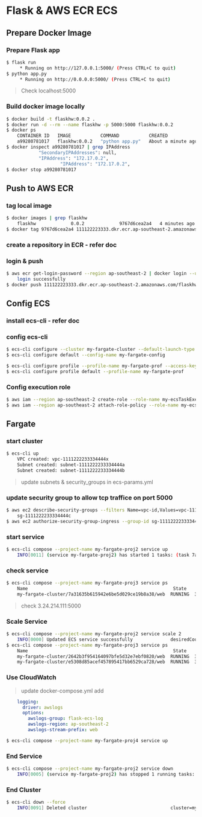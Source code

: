 # Flask & AWS ECR ECS


## Prepare Docker Image

### Prepare Flask app
```bash
$ flask run
	 * Running on http://127.0.0.1:5000/ (Press CTRL+C to quit)
$ python app.py
	 * Running on http://0.0.0.0:5000/ (Press CTRL+C to quit)
```
>Check localhost:5000

### Build docker image locally
```bash
$ docker build -t flaskhw:0.0.2 .
$ docker run -d --rm --name flaskhw -p 5000:5000 flaskhw:0.0.2
$ docker ps
	CONTAINER ID   IMAGE           COMMAND           CREATED              STATUS              PORTS      NAMES
	a99280781017   flaskhw:0.0.2   "python app.py"   About a minute ago   Up About a minute   5000/tcp   flaskhw
$ docker inspect a99280781017 | grep IPAddress
            "SecondaryIPAddresses": null,
            "IPAddress": "172.17.0.2",
                    "IPAddress": "172.17.0.2",
$ docker stop a99280781017
```


## Push to AWS ECR

### tag local image
```bash
$ docker images | grep flaskhw
	flaskhw             0.0.2             9767d6cea2a4   4 minutes ago   182MB
$ docker tag 9767d6cea2a4 111122223333.dkr.ecr.ap-southeast-2.amazonaws.com/flaskhw:0.0.2
```
### create a repository in ECR - refer doc

### login & push
```bash
$ aws ecr get-login-password --region ap-southeast-2 | docker login --username AWS --password-stdin 111122223333.dkr.ecr.ap-southeast-2.amazonaws.com
	login successfully
$ docker push 111122223333.dkr.ecr.ap-southeast-2.amazonaws.com/flaskhw:0.0.2
```


## Config ECS

### install ecs-cli - refer doc

### config ecs-cli
```bash
$ ecs-cli configure --cluster my-fargate-cluster --default-launch-type FARGATE --config-name my-fargate-config --region ap-southeast-2
$ ecs-cli configure default --config-name my-fargate-config
```
```bash
$ ecs-cli configure profile --profile-name my-fargate-prof --access-key xxx --secret-key xxx
$ ecs-cli configure profile default --profile-name my-fargate-prof
```

### Config execution role
```bash
$ aws iam --region ap-southeast-2 create-role --role-name my-ecsTaskExecutionRole --assume-role-policy-document file://task-execution-assume-role.json
$ aws iam --region ap-southeast-2 attach-role-policy --role-name my-ecsTaskExecutionRole --policy-arn arn:aws:iam::aws:policy/service-role/AmazonECSTaskExecutionRolePolicy
```


## Fargate

### start cluster
```bash
$ ecs-cli up
	VPC created: vpc-1111222233334444x
	Subnet created: subnet-1111222233334444a
	Subnet created: subnet-1111222233334444b
```
>update subnets & security_groups in ecs-params.yml

### update security group to allow tcp traffice on port 5000
```bash
$ aws ec2 describe-security-groups --filters Name=vpc-id,Values=vpc-1111222233334444x
	sg-1111222233334444c
$ aws ec2 authorize-security-group-ingress --group-id sg-1111222233334444c --protocol tcp --port 5000 --cidr 0.0.0.0/0
```

### start service
```bash
$ ecs-cli compose --project-name my-fargate-proj2 service up
	INFO[0011] (service my-fargate-proj2) has started 1 tasks: (task 7a31635b615942e6be5d029ce19b8a38).  timestamp="2021-11-08 14:17:42 +0000 UTC"
```

### check service
```bash
$ ecs-cli compose --project-name my-fargate-proj3 service ps
	Name                                                      State    Ports                        TaskDefinition       Health
	my-fargate-cluster/7a31635b615942e6be5d029ce19b8a38/web  RUNNING  3.24.214.111:5000->5000/tcp  my-fargate-proj2:1  UNKNOWN
```
>check 3.24.214.111:5000

### Scale Service
```bash
$ ecs-cli compose --project-name my-fargate-proj2 service scale 2
    INFO[0000] Updated ECS service successfully              desiredCount=2 force-deployment=false service=my-fargate-proj3
$ ecs-cli compose --project-name my-fargate-proj3 service ps
    Name                                                      State    Ports                        TaskDefinition      Health
    my-fargate-cluster/2642b3f954164097bfe5d32e7ebf0820/web  RUNNING  3.26.36.133:5000->5000/tcp   my-fargate-proj3:2  UNKNOWN
    my-fargate-cluster/e5308d85acef457895417bb6529ca728/web  RUNNING  3.24.135.156:5000->5000/tcp  my-fargate-proj3:2  UNKNOWN
```

### Use CloudWatch
> update docker-compose.yml add
```yml
    logging:
      driver: awslogs
      options: 
        awslogs-group: flask-ecs-log
        awslogs-region: ap-southeast-2
        awslogs-stream-prefix: web
```
```bash
$ ecs-cli compose --project-name my-fargate-proj4 service up
```

### End Service
```bash
$ ecs-cli compose --project-name my-fargate-proj2 service down
	INFO[0005] (service my-fargate-proj2) has stopped 1 running tasks: (task 7a31635b615942e6be5d029ce19b8a38).  timestamp="2021-11-08 14:20:04 +0000 UTC"
```

### End Cluster
```bash
$ ecs-cli down --force
	INFO[0091] Deleted cluster                               cluster=my-fargate-cluster
```